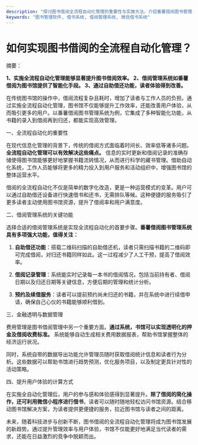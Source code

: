 ```yaml
---
description: "探讨图书借阅全流程自动化管理的重要性与实施方法，介绍番薯借阅图书管理系统的优势和应用。"
keywords: "图书管理软件, 借书系统, 借阅管理系统, 微信借书系统"
---
```

# 如何实现图书借阅的全流程自动化管理？

摘要：

**1、实施全流程自动化管理能够显著提升图书借阅效率。 2、借阅管理系统如番薯借阅为图书馆提供了智能化手段。 3、通过自助借还功能，读者体验得到改善。** 

在传统图书馆的操作中，借阅流程复杂且耗时，增加了读者与工作人员的负担。通过实施全流程自动化管理，图书馆不仅能够提升工作效率，还能改善用户体验，从而吸引更多的用户。以番薯借阅图书管理系统为例，它集成了多种智能化功能，从书籍的录入到借阅再到归还，都能实现高效管理。

一、全流程自动化的重要性

在现代信息化管理的背景下，传统的借阅方式面临着时间长、效率低等诸多问题。**全流程自动化管理可以有效解决这些痛点。** 信息的实时更新和借阅记录的准确存储使得图书馆能够更好地掌握书籍流转情况，从而进行科学的藏书管理。借助自动化系统，工作人员能够将更多的精力投入到用户服务和活动组织中，增强图书馆的整体运营水平。

借阅的全流程自动化不仅是简单的数字化改造，更是一种运营模式的变革。用户可以通过自助借还设备进行快速借书和还书，无需排队等候。这种便捷的服务吸引了更多读者主动使用图书馆资源，提升了借阅率和用户满意度。

二、借阅管理系统的关键功能

选择合适的借阅管理系统是实现全流程自动化的首要步骤。**番薯借阅图书管理系统具有多项强大功能，值得关注：**

1. **自助借还功能**：搭载二维码扫描的自助借还机，读者只需扫描书籍的二维码即可完成借阅，对归还书籍同样如此。这一过程减少了人工干预，提高了借阅效率。

2. **借阅记录管理**：系统能实时记录每一本书的借阅情况，包括当前持有者、借阅日期以及归还日期等关键信息，方便后期的管理和统计分析。

3. **预约及续借服务**：读者可以提前预约尚未归还的书籍，并在系统中进行续借申请，确保自己心仪的书籍能够顺利借到。

三、金融透明与数据管理

费用管理是图书借阅管理中另一个重要方面。**通过系统，书馆可以实现透明化的押金及借阅收费标准。** 系统能够自动生成相关费用数据报表，帮助书馆掌握整体的经济运行状况。

同时，系统自带的数据导出功能允许管理员随时获取借阅统计信息和读者行为分析。这些数据可以帮助书馆进行趋势预测，优化服务项目，以及制定更具针对性的活动策略。

四、提升用户体验的计算方式

在实施全自动化管理后，用户的参与感和体验感得到显著提升。**除了借阅的简化操作，还可利用微信小程序进行借书**，读者可以随时随地轻松访问书馆资源。结合移动图书馆解决方案，为读者提供更便捷的服务，拉近图书馆与读者之间的距离。

未来，随着科技进步与创新不断，图书借阅的全流程自动化管理将成为图书馆发展的新趋势。通过提升管理效率与用户体验，书馆不仅能更好地满足当代读者的需求，还能在日益激烈的竞争中脱颖而出。
